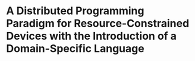 # A Distributed Programming Paradigm for Resource-Constrained Devices with the Introduction of a Domain-Specific Language


